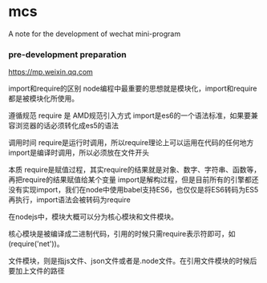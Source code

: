 # mcs
A note for the development of wechat mini-program

### pre-development preparation 
https://mp.weixin.qq.com

import和require的区别
node编程中最重要的思想就是模块化，import和require都是被模块化所使用。

遵循规范
require 是 AMD规范引入方式
import是es6的一个语法标准，如果要兼容浏览器的话必须转化成es5的语法

调用时间
require是运行时调用，所以require理论上可以运用在代码的任何地方
import是编译时调用，所以必须放在文件开头

本质
require是赋值过程，其实require的结果就是对象、数字、字符串、函数等，再把require的结果赋值给某个变量
import是解构过程，但是目前所有的引擎都还没有实现import，我们在node中使用babel支持ES6，也仅仅是将ES6转码为ES5再执行，import语法会被转码为require

在nodejs中，模块大概可以分为核心模块和文件模块。

核心模块是被编译成二进制代码，引用的时候只需require表示符即可，如(require('net'))。

文件模块，则是指js文件、json文件或者是.node文件。在引用文件模块的时候后要加上文件的路径

